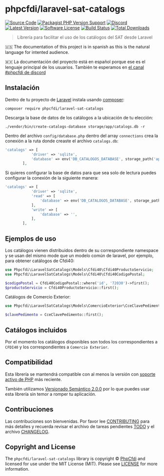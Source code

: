 # phpcfdi/laravel-sat-catalogs

[![Source Code][badge-source]][source]
[![Packagist PHP Version Support][badge-php-version]][php-version]
[![Discord][badge-discord]][discord]
[![Latest Version][badge-release]][release]
[![Software License][badge-license]][license]
[![Build Status][badge-build]][build]
[![Total Downloads][badge-downloads]][downloads]

> Librería para facilitar el uso de los catálogos del SAT desde Laravel

:us: The documentation of this project is in spanish as this is the natural language for intented audience.

:mexico: La documentación del proyecto está en español porque ese es el lenguaje principal de los usuarios.
También te esperamos en [el canal #phpcfdi de discord](https://discord.gg/aFGYXvX)

## Instalación

Dentro de tu proyecto de [Laravel](https://laravel.com/) instala usando [composer](https://getcomposer.org/):

```shell
composer require phpcfdi/laravel-sat-catalogs
```

Descarga la base de datos de los catálogos a la ubicación de tu elección:

```shell
./vendor/bin/create-catalogs-database storage/app/catalogs.db -r
```

Dentro del archivo `config/database.php` dentro del array `connections` crea la conexión a la ruta donde creaste el archivo `catalogs.db`:

```php
'catalogs' => [
            'driver' => 'sqlite',
            'database' => env('DB_CATALOGOS_DATABASE', storage_path('app/catalogs.db')),
        ],
```

Si quieres configurar la base de datos para que sea solo de lectura puedes configurar la conexión de la siguiente manera:

```php
'catalogs' => [
            'driver' => 'sqlite',
            'read' => [
                'database' => env('DB_CATALOGOS_DATABASE', storage_path('app/catalogs.db')),
            ],
            'write' => [
                'database' => '',
            ],
        ],
```

## Ejemplos de uso

Los catálogos vienen distribuidos dentro de su correspondiente namespace y se usan del mismo mode que un modelo común de laravel, por ejemplo, para obtener catálogos de Cfdi40:

```php
use Phpcfdi\LaravelSatCatalogs\Models\Cfdi40\Cfdi40ProductoServicio;
use Phpcfdi\LaravelSatCatalogs\Models\Cfdi40\Cfdi40CodigoPostal;

$codigoPostal = Cfdi40CodigoPostal::where('id', '72030')->first();
$productoServicio = Cfdi40ProductoServicio::first();
```

Catálogos de Comercio Exterior:

```php
use Phpcfdi\LaravelSatCatalogs\Models\ComercioExterior\CceClavePedimento;

$clavePedimento = CceClavePedimento::first();
```

## Catálogos incluidos

Por el momento los catálogos disponibles son todos los correspondientes a `CFDI40` y los correspondientes a `Comercio Exterior`.

## Compatibilidad

Esta librería se mantendrá compatible con al menos la versión con
[soporte activo de PHP](https://www.php.net/supported-versions.php) más reciente.

También utilizamos [Versionado Semántico 2.0.0](https://semver.org/lang/es/)
por lo que puedes usar esta librería sin temor a romper tu aplicación.

## Contribuciones

Las contribuciones son bienvenidas. Por favor lee [CONTRIBUTING][] para más detalles
y recuerda revisar el archivo de tareas pendientes [TODO][] y el archivo [CHANGELOG][].

## Copyright and License

The `phpcfdi/laravel-sat-catalogs` library is copyright © [PhpCfdi](https://www.phpcfdi.com)
and licensed for use under the MIT License (MIT). Please see [LICENSE][] for more information.

[contributing]: https://github.com/phpcfdi/laravel-sat-catalogs/blob/main/CONTRIBUTING.md
[changelog]: https://github.com/phpcfdi/laravel-sat-catalogs/blob/main/docs/CHANGELOG.md
[todo]: https://github.com/phpcfdi/laravel-sat-catalogs/blob/main/docs/TODO.md
[source]: https://github.com/phpcfdi/laravel-sat-catalogs
[php-version]: https://packagist.org/packages/phpcfdi/laravel-sat-catalogs
[discord]: https://discord.gg/aFGYXvX
[release]: https://github.com/phpcfdi/laravel-sat-catalogs/releases
[license]: https://github.com/phpcfdi/laravel-sat-catalogs/blob/main/LICENSE
[build]: https://github.com/phpcfdi/laravel-sat-catalogs/actions/workflows/build.yml?query=branch:main
[downloads]: https://packagist.org/packages/phpcfdi/laravel-sat-catalogs
[badge-source]: https://img.shields.io/badge/source-phpcfdi/laravel--sat--catalogs-blue?logo=github
[badge-discord]: https://img.shields.io/discord/459860554090283019?logo=discord
[badge-php-version]: https://img.shields.io/packagist/php-v/phpcfdi/laravel-sat-catalogs?logo=php
[badge-release]: https://img.shields.io/github/release/phpcfdi/laravel-sat-catalogs?logo=git
[badge-license]: https://img.shields.io/github/license/phpcfdi/laravel-sat-catalogs?logo=open-source-initiative
[badge-build]: https://img.shields.io/github/workflow/status/phpcfdi/laravel-sat-catalogs/build/main?logo=github-actions
[badge-downloads]: https://img.shields.io/packagist/dt/phpcfdi/laravel-sat-catalogs?logo=packagist
